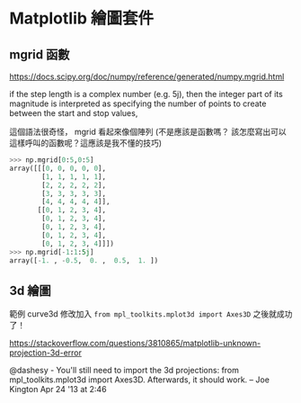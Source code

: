# Matplotlib 繪圖套件


## mgrid 函數

https://docs.scipy.org/doc/numpy/reference/generated/numpy.mgrid.html

if the step length is a complex number (e.g. 5j), then the integer part of its magnitude is interpreted as specifying the number of points to create between the start and stop values,

這個語法很奇怪， mgrid 看起來像個陣列 (不是應該是函數嗎？ 該怎麼寫出可以這樣呼叫的函數呢？這應該是我不懂的技巧)

```py
>>> np.mgrid[0:5,0:5]
array([[[0, 0, 0, 0, 0],
        [1, 1, 1, 1, 1],
        [2, 2, 2, 2, 2],
        [3, 3, 3, 3, 3],
        [4, 4, 4, 4, 4]],
       [[0, 1, 2, 3, 4],
        [0, 1, 2, 3, 4],
        [0, 1, 2, 3, 4],
        [0, 1, 2, 3, 4],
        [0, 1, 2, 3, 4]]])
>>> np.mgrid[-1:1:5j]
array([-1. , -0.5,  0. ,  0.5,  1. ])
```

## 3d 繪圖

範例 curve3d 修改加入 `from mpl_toolkits.mplot3d import Axes3D` 之後就成功了！

https://stackoverflow.com/questions/3810865/matplotlib-unknown-projection-3d-error

@dashesy - You'll still need to import the 3d projections: from mpl_toolkits.mplot3d import Axes3D. Afterwards, it should work. – Joe Kington Apr 24 '13 at 2:46